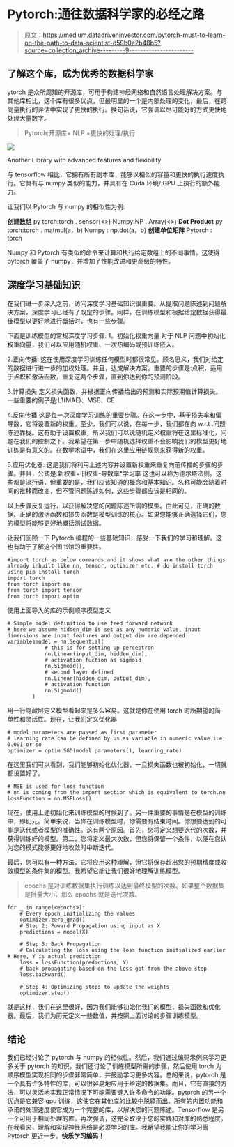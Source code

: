 # Pytorch:通往数据科学家的必经之路

> 原文：<https://medium.datadriveninvestor.com/pytorch-must-to-learn-on-the-path-to-data-scientist-d59b0e2b48b5?source=collection_archive---------9----------------------->

## 了解这个库，成为优秀的数据科学家

ytorch 是众所周知的开源库，可用于构建神经网络和自然语言处理解决方案。与其他库相比，这个库有很多优点，但最明显的一个是内部处理的变化，最后，在跨向量执行的评估中实现了更快的执行。换句话说，它强调以尽可能好的方式更快地处理大量数字。

> Pytorch:开源库+ NLP +更快的处理/执行

![](img/3d639c1e15445bb118fd9d2355b39fee.png)

Another Library with advanced features and flexibility

与 tensorflow 相比，它拥有所有副本库，能够以相似的容量和更快的执行速度执行。它具有与 numpy 类似的能力，并具有在 Cuda 环境/ GPU 上执行的额外能力。

让我们以 Pytorch 与 numpy 的相似性为例:

**创建数组**
py torch:torch . sensor(<<Array>>)
Numpy:NP . Array(<<Array>>)
**Dot Product**
py torch:torch . matmul(a，b)
Numpy : np.dot(a，b)
**创建单位矩阵**
Pytorch : torch

Numpy 和 Pytorch 有类似的命令来计算和执行给定数组上的不同事情。这使得 pytorch 覆盖了 numpy，并增加了性能改进和更高级的特性。

## **深度学习基础知识**

在我们进一步深入之前，访问深度学习基础知识很重要。从提取问题陈述到问题解决方案，深度学习已经有了既定的步骤。同样，在训练模型和根据给定数据获得最佳模型以更好地进行概括时，也有一些步骤。

下面是训练模型的常规深度学习步骤:
1。初始化权重向量
对于 NLP 问题中初始化权重向量，我们可以应用随机权重、一次热编码或预训练嵌入。

2.正向传播:
这在使用深度学习训练任何模型时都很常见。顾名思义，我们对给定的数据进行进一步的加权处理。并且，达成解决方案。重要的步骤是:点积，适用于点积和激活函数，重复这两个步骤，直到你达到你的预测阶段。

3.计算损失
定义损失函数，并根据正向传播给出的预测和实际预期值计算损失。一些重要的例子是:L1(MAE)、MSE、CE

4.反向传播
这是每一次深度学习训练的重要步骤。在这一步中，基于损失率和偏导数，它将设置新的权重。至少，我们可以说，在每一步，我们都在向 w.r.t .问题陈述靠拢。这有助于设置权重，所以我们可以说随机定义权重将在这里标准化，问题在我们的控制之下。我希望在第一步中随机选择权重不会影响我们的模型更好地训练是有意义的。在数学术语中，我们在这里应用链规则来获得新的权重。

5.应用优化器:
这是我们将利用上述内容并设置新权重来重复向前传播的步骤的步骤。并且，公式是:新权重=旧权重-导数率*学习率
这也可以称为德尔塔法则。这些都是流行语，但重要的是，我们应该知道的概念和基本知识。名称可能会随着时间的推移而改变，但不管问题陈述如何，这些步骤都应该是相同的。

以上步骤反复运行，以获得解决您的问题陈述所需的模型。由此可见，正确的数据、正确的激活函数和损失函数是模型训练的核心。如果您能够正确选择它们，您的模型将能够更好地概括测试数据。

让我们回顾一下 Pytorch 编程的一些基础知识，感受一下我们的学习和理解。这也有助于了解这个图书馆的重要性。

```
#import torch as below commands and it shows what are the other things already inbuilt like nn, tensor, optimizer etc. # do install torch using pip install torch
import torch
from torch import nn
from torch import tensor
from torch import optim
```

使用上面导入的库的示例顺序模型定义

```
# Simple model definition to use feed forward network 
# here we assume hidden_dim is set as any numeric value, input dimensions are input features and output dim are depended variablesmodel = nn.Sequential(
            # this is for setting up perceptron
            nn.Linear(input_dim, hidden_dim),
            # activation fuction as sigmoid
            nn.Sigmoid(),
            # second layer defined 
            nn.Linear(hidden_dim, output_dim),
            # activation function 
            nn.Sigmoid()
        )
```

用一行隐藏层定义模型看起来是多么容易。这就是你在使用 torch 时所期望的简单性和灵活性。现在，让我们定义优化器

```
# model parameters are passed as first parameter 
# learning rate can be defined by us as variable in numeric value i.e, 0.001 or so
optimizer = optim.SGD(model.parameters(), learning_rate)
```

在这里我们可以看到，我们能够初始化优化器，一旦损失函数也被初始化，一切就都设置好了。

```
# MSE is used for loss function 
# nn is coming from the import section which is equivalent to torch.nn
lossFunction = nn.MSELoss()
```

现在，使用上述初始化来训练模型的时候到了。另一件重要的事情是在模型的训练中，即纪元。简单来说，当你在训练模型时，你需要有结束时间。你想要达到的可能是迭代或者模型的准确性。这有两个原因。首先，您将定义想要迭代的次数，并获得训练好的模型。第二，您将定义最大次数，但您将保留一个条件，以便在您认为您的模式能够更好地收敛时中断迭代。

最后，您可以有一种方法，它将应用这种理解，但它将保存超出您的预期精度或收敛模型的条件集的模型。我希望它能让我们很好地理解训练模型。

> epochs 是对训练数据集执行训练以达到最终模型的次数。如果整个数据集是批量大小，那么 epochs 就是迭代次数。

```
for _ in range(<epochs>):
    # Every epoch initializing the values 
    optimizer.zero_grad() 
    # Step 2: Foward Propagation using input as X
    predictions = model(X)

    # Step 3: Back Propagation 
    # Calculating the loss using the loss function initialized earlier    # Here, Y is actual prediction
    loss = lossFunction(predictions, Y)
    # back propagating based on the loss got from the above step
    loss.backward()

    # Step 4: Optimizing steps to update the weights
    optimizer.step()
```

就是这样，我们在这里很好，因为我们能够初始化我们的模型，损失函数和优化器。最后，我们为历元定义一些数值，并按照上面讨论的步骤训练模型。

## 结论

我们已经讨论了 pytorch 与 numpy 的相似性。然后，我们通过编码示例来学习更多关于 pytorch 的知识。我们还讨论了训练模型所需的步骤，然后使用 torch 为顺序模型实现相同的步骤非常简单，并鼓励学习更多内容。总的来说，pytorch 是一个具有许多特性的库，可以很容易地应用于给定的数据集。而且，它有直接的方法，可以灵活地实现正常情况下可能需要键入许多命令的功能。pytorch 的另一个优点是它兼容 gpu 训练，这使它在其他库的比较中脱颖而出。所有的内置功能和承诺的处理速度使它成为一个完整的库，以解决您的问题陈述。Tensorflow 是另一个可用于相同处理的库。再次强调，这完全取决于您的实践和对库的熟悉程度。在我看来，理解和实现神经网络是必须学习的库。我希望我能让你的学习离 Pytorch 更近一步。**快乐学习编码！**